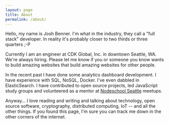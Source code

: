 ```yaml
---
layout: page
title: About
permalink: /about/
---
```

Hello, my name is Josh Benner. I'm what in the industry, they call a "full stack" developer. In reality it's probably closer to two thirds or three quarters ;-P

Currently I am an engineer at CDK Global, Inc. in downtown Seattle, WA. We're always hiring. Please let me know if you or someone you know wants to build amazing websites that build amazing websites for other people.

In the recent past I have done some analytics dashboard development. I have experience with SQL, NoSQL, Docker. I've even dabbled in ElasticSearch. I have contributed to open source projects, led JavaScript study groups and volunteered as a mentor at [Nodeschool Seattle](http://www.meetup.com/Seattle-NodeSchool/) meetups.

Anyway... I love reading and writing and talking about technology, open source software, cryptography, distributed computing, IoT -- and all the other things. If you found this page, I'm sure you can track me down in the other corners of the internet.
